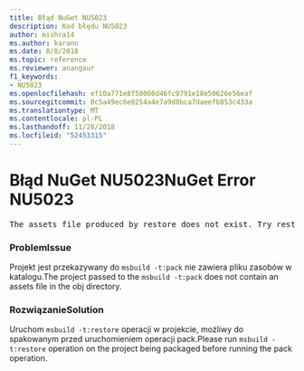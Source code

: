 ```yaml
---
title: Błąd NuGet NU5023
description: Kod błędu NU5023
author: mishra14
ms.author: karann
ms.date: 8/8/2018
ms.topic: reference
ms.reviewer: anangaur
f1_keywords:
- NU5023
ms.openlocfilehash: ef10a771e8f50060d46fc9791e18e50626e56eaf
ms.sourcegitcommit: 0c5a49ec6e0254a4e7a9d8bca7daeefb853c433a
ms.translationtype: MT
ms.contentlocale: pl-PL
ms.lasthandoff: 11/28/2018
ms.locfileid: "52453315"
---
```

# <a name="nuget-error-nu5023"></a><span data-ttu-id="2fbd0-103">Błąd NuGet NU5023</span><span class="sxs-lookup"><span data-stu-id="2fbd0-103">NuGet Error NU5023</span></span>
<pre>The assets file produced by restore does not exist. Try restoring the project again. The expected location of the assets file is F:\project\obj\project.assets.json.</pre>

### <a name="issue"></a><span data-ttu-id="2fbd0-104">Problem</span><span class="sxs-lookup"><span data-stu-id="2fbd0-104">Issue</span></span>

<span data-ttu-id="2fbd0-105">Projekt jest przekazywany do `msbuild -t:pack` nie zawiera pliku zasobów w katalogu.</span><span class="sxs-lookup"><span data-stu-id="2fbd0-105">The project passed to the `msbuild -t:pack` does not contain an assets file in the obj directory.</span></span>


### <a name="solution"></a><span data-ttu-id="2fbd0-106">Rozwiązanie</span><span class="sxs-lookup"><span data-stu-id="2fbd0-106">Solution</span></span>

<span data-ttu-id="2fbd0-107">Uruchom `msbuild -t:restore` operacji w projekcie, możliwy do spakowanym przed uruchomieniem operacji pack.</span><span class="sxs-lookup"><span data-stu-id="2fbd0-107">Please run `msbuild -t:restore` operation on the project being packaged before running the pack operation.</span></span>

